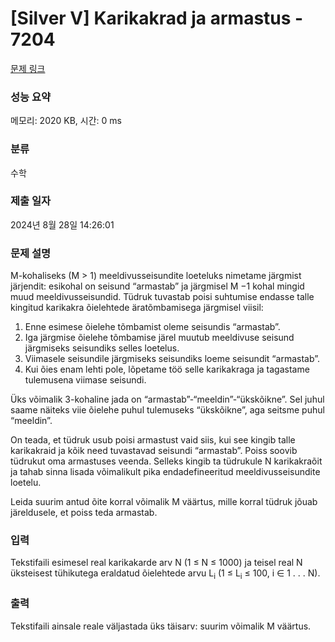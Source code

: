 # [Silver V] Karikakrad ja armastus - 7204 

[문제 링크](https://www.acmicpc.net/problem/7204) 

### 성능 요약

메모리: 2020 KB, 시간: 0 ms

### 분류

수학

### 제출 일자

2024년 8월 28일 14:26:01

### 문제 설명

<p>M-kohaliseks (M > 1) meeldivusseisundite loeteluks nimetame järgmist järjendit: esikohal on seisund “armastab” ja järgmisel M −1 kohal mingid muud meeldivusseisundid. Tüdruk tuvastab poisi suhtumise endasse talle kingitud karikakra õielehtede äratõmbamisega järgmisel viisil:</p>

<ol>
	<li>Enne esimese õielehe tõmbamist oleme seisundis “armastab”.</li>
	<li>Iga järgmise õielehe tõmbamise järel muutub meeldivuse seisund järgmiseks seisundiks selles loetelus.</li>
	<li>Viimasele seisundile järgmiseks seisundiks loeme seisundit “armastab”.</li>
	<li>Kui õies enam lehti pole, lõpetame töö selle karikakraga ja tagastame tulemusena viimase seisundi.</li>
</ol>

<p>Üks võimalik 3-kohaline jada on “armastab”-“meeldin”-“ükskõikne”. Sel juhul saame näiteks viie õielehe puhul tulemuseks “ükskõikne”, aga seitsme puhul “meeldin”.</p>

<p>On teada, et tüdruk usub poisi armastust vaid siis, kui see kingib talle karikakraid ja kõik need tuvastavad seisundi “armastab”. Poiss soovib tüdrukut oma armastuses veenda. Selleks kingib ta tüdrukule N karikakraõit ja tahab sinna lisada võimalikult pika endadefineeritud meeldivusseisundite loetelu.</p>

<p>Leida suurim antud õite korral võimalik M väärtus, mille korral tüdruk jõuab järeldusele, et poiss teda armastab.</p>

### 입력 

 <p>Tekstifaili esimesel real karikakarde arv N (1 ≤ N ≤ 1000) ja teisel real N üksteisest tühikutega eraldatud õielehtede arvu L<sub>i</sub> (1 ≤ L<sub>i</sub> ≤ 100, i ∈ 1 . . . N).</p>

### 출력 

 <p>Tekstifaili ainsale reale väljastada üks täisarv: suurim võimalik M väärtus.</p>

